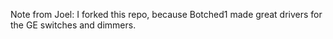 Note from Joel:  I forked this repo, because Botched1 made great drivers for the GE switches and dimmers.

